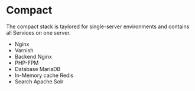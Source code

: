 # Compact

The compact stack is taylored for single-server environments and contains all Services on one server.

* Nginx  
* Varnish  
* Backend Nginx
* PHP-FPM
* Database MariaDB
* In-Memory cache Redis
* Search Apache Solr
